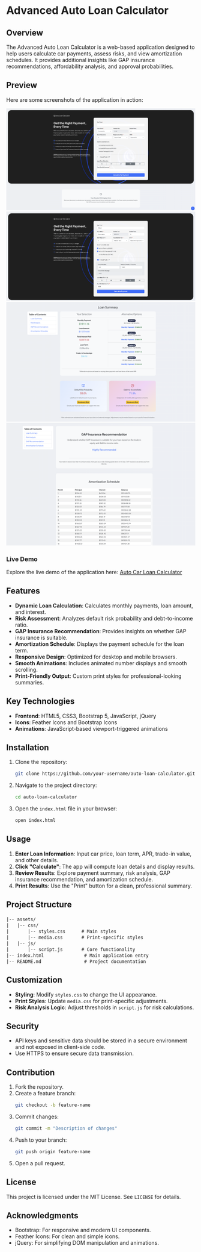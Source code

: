 # Advanced Auto Loan Calculator

## Overview
The Advanced Auto Loan Calculator is a web-based application designed to help users calculate car payments, assess risks, and view amortization schedules. It provides additional insights like GAP insurance recommendations, affordability analysis, and approval probabilities.


## Preview

Here are some screenshots of the application in action:

![Home Page](assets/img/001.png)
![Home Page](assets/img/002.png)
![Home Page](assets/img/003.png)
![Home Page](assets/img/004.png)


### Live Demo
Explore the live demo of the application here: [Auto Car Loan Calculator](https://michelve.github.io/auto-car-loan-calculator/)


## Features
- **Dynamic Loan Calculation**: Calculates monthly payments, loan amount, and interest.
- **Risk Assessment**: Analyzes default risk probability and debt-to-income ratio.
- **GAP Insurance Recommendation**: Provides insights on whether GAP insurance is suitable.
- **Amortization Schedule**: Displays the payment schedule for the loan term.
- **Responsive Design**: Optimized for desktop and mobile browsers.
- **Smooth Animations**: Includes animated number displays and smooth scrolling.
- **Print-Friendly Output**: Custom print styles for professional-looking summaries.

## Key Technologies
- **Frontend**: HTML5, CSS3, Bootstrap 5, JavaScript, jQuery
- **Icons**: Feather Icons and Bootstrap Icons
- **Animations**: JavaScript-based viewport-triggered animations

## Installation
1. Clone the repository:
   ```bash
   git clone https://github.com/your-username/auto-loan-calculator.git
   ```
2. Navigate to the project directory:
   ```bash
   cd auto-loan-calculator
   ```
3. Open the `index.html` file in your browser:
   ```bash
   open index.html
   ```

## Usage
1. **Enter Loan Information**: Input car price, loan term, APR, trade-in value, and other details.
2. **Click "Calculate"**: The app will compute loan details and display results.
3. **Review Results**: Explore payment summary, risk analysis, GAP insurance recommendation, and amortization schedule.
4. **Print Results**: Use the "Print" button for a clean, professional summary.

## Project Structure
```
|-- assets/
|   |-- css/
|       |-- styles.css      # Main styles
|       |-- media.css       # Print-specific styles
|   |-- js/
|       |-- script.js       # Core functionality
|-- index.html               # Main application entry
|-- README.md                # Project documentation
```

## Customization
- **Styling**: Modify `styles.css` to change the UI appearance.
- **Print Styles**: Update `media.css` for print-specific adjustments.
- **Risk Analysis Logic**: Adjust thresholds in `script.js` for risk calculations.

## Security
- API keys and sensitive data should be stored in a secure environment and not exposed in client-side code.
- Use HTTPS to ensure secure data transmission.

## Contribution
1. Fork the repository.
2. Create a feature branch:
   ```bash
   git checkout -b feature-name
   ```
3. Commit changes:
   ```bash
   git commit -m "Description of changes"
   ```
4. Push to your branch:
   ```bash
   git push origin feature-name
   ```
5. Open a pull request.

## License
This project is licensed under the MIT License. See `LICENSE` for details.

## Acknowledgments
- Bootstrap: For responsive and modern UI components.
- Feather Icons: For clean and simple icons.
- jQuery: For simplifying DOM manipulation and animations.